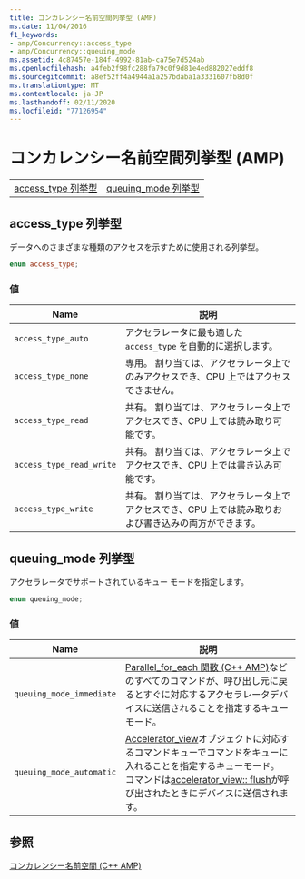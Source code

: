 ```yaml
---
title: コンカレンシー名前空間列挙型 (AMP)
ms.date: 11/04/2016
f1_keywords:
- amp/Concurrency::access_type
- amp/Concurrency::queuing_mode
ms.assetid: 4c87457e-184f-4992-81ab-ca75e7d524ab
ms.openlocfilehash: a4feb2f98fc288fa79c0f9d81e4ed882027eddf8
ms.sourcegitcommit: a8ef52ff4a4944a1a257bdaba1a3331607fb8d0f
ms.translationtype: MT
ms.contentlocale: ja-JP
ms.lasthandoff: 02/11/2020
ms.locfileid: "77126954"
---
```

# <a name="concurrency-namespace-enums-amp"></a>コンカレンシー名前空間列挙型 (AMP)

|||
|-|-|
|[access_type 列挙型](#access_type)|[queuing_mode 列挙型](#queuing_mode)|

## <a name="access_type"></a>access_type 列挙型

データへのさまざまな種類のアクセスを示すために使用される列挙型。

```cpp
enum access_type;
```

### <a name="values"></a>値

|Name|説明|
|----------|-----------------|
|`access_type_auto`|アクセラレータに最も適した `access_type` を自動的に選択します。|
|`access_type_none`|専用。 割り当ては、アクセラレータ上でのみアクセスでき、CPU 上ではアクセスできません。|
|`access_type_read`|共有。 割り当ては、アクセラレータ上でアクセスでき、CPU 上では読み取り可能です。|
|`access_type_read_write`|共有。 割り当ては、アクセラレータ上でアクセスでき、CPU 上では書き込み可能です。|
|`access_type_write`|共有。 割り当ては、アクセラレータ上でアクセスでき、CPU 上では読み取りおよび書き込みの両方ができます。|

## <a name="queuing_mode"></a>queuing_mode 列挙型

アクセラレータでサポートされているキュー モードを指定します。

```cpp
enum queuing_mode;
```

### <a name="values"></a>値

|Name|説明|
|----------|-----------------|
|`queuing_mode_immediate`|[Parallel_for_each 関数 (C++ AMP)](concurrency-namespace-functions-amp.md#parallel_for_each)などのすべてのコマンドが、呼び出し元に戻るとすぐに対応するアクセラレータデバイスに送信されることを指定するキューモード。|
|`queuing_mode_automatic`|[Accelerator_view](accelerator-view-class.md)オブジェクトに対応するコマンドキューでコマンドをキューに入れることを指定するキューモード。 コマンドは[accelerator_view:: flush](accelerator-view-class.md#flush)が呼び出されたときにデバイスに送信されます。|

## <a name="see-also"></a>参照

[コンカレンシー名前空間 (C++ AMP)](concurrency-namespace-cpp-amp.md)
